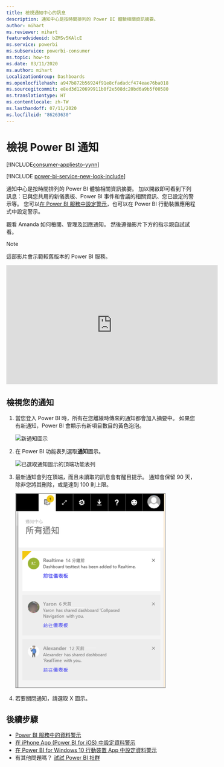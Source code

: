 ```yaml
---
title: 檢視通知中心的訊息
description: 通知中心是按時間排列的 Power BI 體驗相關資訊摘要。
author: mihart
ms.reviewer: mihart
featuredvideoid: bZMSv5KAlcE
ms.service: powerbi
ms.subservice: powerbi-consumer
ms.topic: how-to
ms.date: 03/11/2020
ms.author: mihart
LocalizationGroup: Dashboards
ms.openlocfilehash: a947b872b56924f91e8cfadadcf474eae76ba018
ms.sourcegitcommit: e8ed3d120699911b0f2e508dc20bd6a9b5f00580
ms.translationtype: HT
ms.contentlocale: zh-TW
ms.lasthandoff: 07/11/2020
ms.locfileid: "86263630"
---
```

# <a name="view-power-bi-notifications"></a>檢視 Power BI 通知

[!INCLUDE[consumer-appliesto-yynn](../includes/consumer-appliesto-yynn.md)]

[!INCLUDE [power-bi-service-new-look-include](../includes/power-bi-service-new-look-include.md)]

通知中心是按時間排列的 Power BI 體驗相關資訊摘要。 加以開啟即可看到下列訊息：已與您共用的新儀表板、Power BI 事件和會議的相關資訊、您已設定的警示等。 您可以[在 Power BI 服務中設定警示](end-user-alerts.md)，也可以在 Power BI 行動裝置應用程式中設定警示。

觀看 Amanda 如何檢閱、管理及回應通知。 然後遵循影片下方的指示親自試試看。    

> [!NOTE]
> 這部影片會示範較舊版本的 Power BI 服務。 

<iframe width="560" height="315" src="https://www.youtube.com/embed/bZMSv5KAlcE" frameborder="0" allowfullscreen></iframe>

## <a name="view-your-notifications"></a>檢視您的通知
1. 當您登入 Power BI 時，所有在您離線時傳來的通知都會加入摘要中。 如果您有新通知，Power BI 會顯示有新項目數目的黃色泡泡。
   
   ![新通知圖示](./media/end-user-notification-center/power-bi-new-notification.png)
2. 在 Power BI 功能表列選取**通知**圖示。
   
   ![已選取通知圖示的頂端功能表列](./media/end-user-notification-center/power-bi-notifications-icon.png)
3. 最新通知會列在頂端，而且未讀取的訊息會有醒目提示。 通知會保留 90 天，除非您將其刪除，或是達到 100 則上限。
   
   ![通知中心](./media/end-user-notification-center/power-bi-notification-center.png)
4. 若要關閉通知，請選取 X 圖示。

## <a name="next-steps"></a>後續步驟
* [Power BI 服務中的資料警示](end-user-alerts.md)
* [在 iPhone App (Power BI for iOS) 中設定資料警示](mobile/mobile-set-data-alerts-in-the-mobile-apps.md)
* [在 Power BI for Windows 10 行動裝置 App 中設定資料警示](mobile/mobile-set-data-alerts-in-the-mobile-apps.md)
* 有其他問題嗎？ [試試 Power BI 社群](https://community.powerbi.com/)

